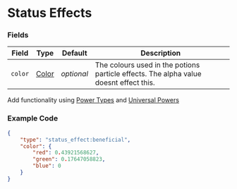 # Status Effects

### Fields

   Field   | Type | Default | Description
-----------|------|---------|-------------
`color` | [Color]() | *optional* | The colours used in the potions particle effects. The alpha value doesnt effect this.

Add functionality using [Power Types]() and [Universal Powers]()

### Example Code

```json
{
	"type": "status_effect:beneficial",
	"color": {
		"red": 0.43921568627,
		"green": 0.17647058823,
		"blue": 0
	}
}
```
